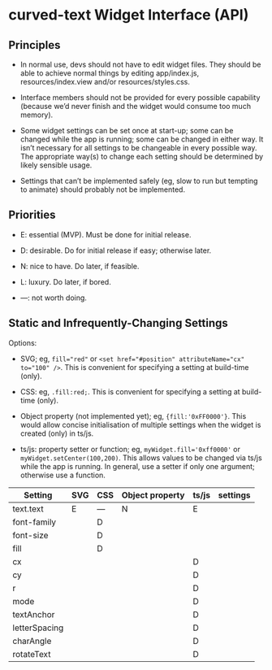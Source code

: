 curved-text Widget Interface (API)
=
Principles
-
* In normal use, devs should not have to edit widget files. They should be able to achieve normal things by editing app/index.js, resources/index.view and/or resources/styles.css.

* Interface members should not be provided for every possible capability (because we’d never finish and the widget would consume too much memory).

* Some widget settings can be set once at start-up; some can be changed while the app is running; some can be changed in either way. It isn’t necessary for all settings to be changeable in every possible way. The appropriate way(s) to change each setting should be determined by likely sensible usage.

* Settings that can’t be implemented safely (eg, slow to run but tempting to animate) should probably not be implemented.


Priorities
-
* E: essential (MVP). Must be done for initial release.

* D: desirable. Do for initial release if easy; otherwise later.

* N: nice to have. Do later, if feasible.

* L: luxury. Do later, if bored.

* —: not worth doing.

Static and Infrequently-Changing Settings
-
Options:

* SVG; eg, `fill="red"` or `<set href="#position" attributeName="cx" to="100" />`. This is convenient for specifying a setting at build-time (only).

* CSS: eg, `.fill:red;`. This is convenient for specifying a setting at build-time (only).

* Object property (not implemented yet); eg, `{fill:'0xFF0000'}`. This would allow concise initialisation of multiple settings when the widget is created (only) in ts/js.

* ts/js: property setter or function; eg, `myWidget.fill='0xff0000'` or `myWidget.setCenter(100,200)`. This allows values to be changed via ts/js while the app is running. In general, use a setter if only one argument; otherwise use a function.

 


| Setting | SVG | CSS | Object property | ts/js | settings |
| --- | --- | --- | --- | --- | --- |
| text.text | E | — | N | E |   |
| font-family |  | D |  |  |   |
| font-size |  | D |  |  |  |
| fill |  | D |  |  |  |
| cx |  |  |  | D | |
| cy |  |  |  | D | |
| r |  |  |  | D |  |
| mode |  |  |  | D |  |
| textAnchor |  |  |  | D | |
| letterSpacing |  |  |  | D |  |
| charAngle |  |  |  | D |  |
| rotateText |  |  |  | D | |

